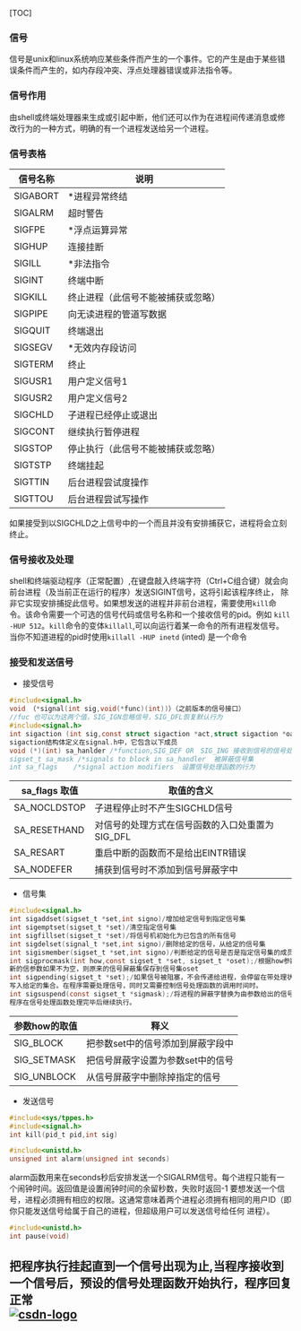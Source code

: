 [TOC]
### 信号
信号是unix和linux系统响应某些条件而产生的一个事件。它的产生是由于某些错误条件而产生的，如内存段冲突、浮点处理器错误或非法指令等。
### 信号作用
由shell或终端处理器来生成或引起中断，他们还可以作为在进程间传递消息或修改行为的一种方式，明确的有一个进程发送给另一个进程。    
### 信号表格
|信号名称|说明|  
|------------|---------------|
|SIGABORT|*进程异常终结| 
|SIGALRM|超时警告|
|SIGFPE|*浮点运算异常|
|SIGHUP|连接挂断|
|SIGILL|*非法指令|
|SIGINT|终端中断|
|SIGKILL|终止进程（此信号不能被捕获或忽略）|
|SIGPIPE|向无读进程的管道写数据|
|SIGQUIT|终端退出|
|SIGSEGV|*无效内存段访问|
|SIGTERM|终止|
|SIGUSR1|用户定义信号1|
|SIGUSR2|用户定义信号2|
|SIGCHLD|子进程已经停止或退出|
|SIGCONT|继续执行暂停进程|
|SIGSTOP|停止执行（此信号不能被捕获或忽略）|
|SIGTSTP|终端挂起|
|SIGTTIN|后台进程尝试度操作|
|SIGTTOU|后台进程尝试写操作|
如果接受到以SIGCHLD之上信号中的一个而且并没有安排捕获它，进程将会立刻终止。  
### 信号接收及处理  
shell和终端驱动程序（正常配置）,在键盘敲入终端字符（Ctrl+C组合键）就会向前台进程（及当前正在运行的程序）发送SIGINT信号，这将引起该程序终止，
除非它实现安排捕捉此信号。如果想发送的进程并非前台进程，需要使用`kill`命令。该命令需要一个可选的信号代码或信号名称和一个接收信号的pid。例如
`kill -HUP 512`。`kill`命令的变体`killall`,可以向运行着某一命令的所有进程发信号。当你不知道进程的pid时使用`killall -HUP inetd` (inted)
是一个命令
### 接受和发送信号
* 接受信号  
```c
#include<signal.h>
void （*signal(int sig,void(*func)(int))）（之前版本的信号接口）
//fuc 也可以为这两个值，SIG_IGN忽略信号，SIG_DFL恢复默认行为
#include<signal.h>
int sigaction (int sig,const struct sigaction *act,struct sigaction *oact)
sigaction结构体定义在signal.h中，它包含以下成员
void (*)(int) sa_hanlder /*function,SIG_DEF OR　SIG_ING 接收到信号的信号处理函数
sigset_t sa_mask /*signals to block in sa_handler  被屏蔽信号集
int sa_flags    /*signal action modifiers  设置信号处理函数的行为
```  
|sa_flags 取值|取值的含义|
|---|---|
|SA_NOCLDSTOP|子进程停止时不产生SIGCHLD信号|
|SA_RESETHAND|对信号的处理方式在信号函数的入口处重置为SIG_DFL|
|SA_RESART|重启中断的函数而不是给出EINTR错误|
|SA_NODEFER|捕获到信号时不添加到信号屏蔽字中|
* 信号集
```c
#include<signal.h>
int sigaddset(sigset_t *set,int signo)/增加给定信号到指定信号集
int sigemptset(sigset_t *set)/清空指定信号集
int sigfillset(sigset_t *set)/将信号机初始化为已包含的所有信号
int sigdelset(signal_t *set,int signo)/删除给定的信号，从给定的信号集
int sigismember(sigset_t *set,int signo)/判断给定的信号是否是指定信号集的成员
int sigprocmask(int how,const sigset_t *set, sigset_t *oset);/根据how参数指定的方法修改进程的屏蔽字。
新的信参数如果不为空，则原来的信号屏蔽集保存到信号集oset  
int sigpending(sigset_t *set);/如果信号被阻塞，不会传递给进程，会停留在带处理状态。将待处理状态的信号
写入给定的集合。在程序需要处理信号，同时又需要控制信号处理函数的调用时间时。
int sigsuspend(const sigset_t *sigmask);/将进程的屏蔽字替换为由参数给出的信号集。然后挂起程序执行
程序在信号处理函数处理完毕后继续执行。
```  
|参数how的取值|释义|
|---|---|
|SIG_BLOCK|把参数set中的信号添加到屏蔽字段中|
|SIG_SETMASK|把信号屏蔽字设置为参数set中的信号|
|SIG_UNBLOCK|从信号屏蔽字中删除掉指定的信号|
* 发送信号   
```c
#include<sys/tppes.h>
#include<signal.h>
int kill(pid_t pid,int sig)
```
```c
#include<unistd.h>
unsigned int alarm(unsigned int seconds)
```  
alarm函数用来在seconds秒后安排发送一个SIGALRM信号。每个进程只能有一个闹钟时间。返回值是设置闹钟时间的余留秒数，失败时返回-1
要想发送一个信号，进程必须拥有相应的权限。这通常意味着两个进程必须拥有相同的用户ID（即你只能发送信号给属于自己的进程，但超级用户可以发送信号给任何
进程）。  
```c
#include<unistd.h>
int pause(void)
```
把程序执行挂起直到一个信号出现为止,当程序接收到一个信号后，预设的信号处理函数开始执行，程序回复正常  
[![csdn-logo]][csdn]
--------------------------------
[csdn]:http://blog.csdn.net/guodongxiaren "我的博客"
[zhihu]:https://www.zhihu.com/people/jellywong "我的知乎，欢迎关注"
[weibo]:http://weibo.com/linpiaochen
[baidu-logo]:http://www.baidu.com/img/bdlogo.gif "百度logo"
[weibo-logo]:/img/weibo.png "点击图片进入我的微博"
[csdn-logo]:/img/csdn.png "我的CSDN博客"
[foryou]:https://github.com/guodongxiaren/ImageCache/raw/master/Logo/foryou.gif
